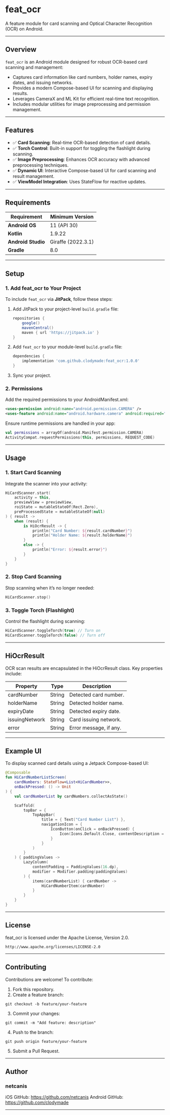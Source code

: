 # **feat_ocr**

A feature module for card scanning and Optical Character Recognition (OCR) on Android.

---

## **Overview**

`feat_ocr` is an Android module designed for robust OCR-based card scanning and management:
- Captures card information like card numbers, holder names, expiry dates, and issuing networks.
- Provides a modern Compose-based UI for scanning and displaying results.
- Leverages CameraX and ML Kit for efficient real-time text recognition.
- Includes modular utilities for image preprocessing and permission management.

---

## **Features**

- ✅ **Card Scanning**: Real-time OCR-based detection of card details.
- ✅ **Torch Control**: Built-in support for toggling the flashlight during scanning.
- ✅ **Image Preprocessing**: Enhances OCR accuracy with advanced preprocessing techniques.
- ✅ **Dynamic UI**: Interactive Compose-based UI for card scanning and result management.
- ✅ **ViewModel Integration**: Uses StateFlow for reactive updates.

---

## **Requirements**

| Requirement        | Minimum Version         |
|--------------------|-------------------------|
| **Android OS**     | 11 (API 30)             |
| **Kotlin**         | 1.9.22                  |
| **Android Studio** | Giraffe (2022.3.1)      |
| **Gradle**         | 8.0                     |

---

## **Setup**

### **1. Add feat_ocr to Your Project**

To include `feat_ocr` via **JitPack**, follow these steps:

1. Add JitPack to your project-level `build.gradle` file:

    ```gradle
    repositories {
        google()
        mavenCentral()
        maven { url 'https://jitpack.io' }
    }
    ```

2. Add `feat_ocr` to your module-level `build.gradle` file:

    ```gradle
    dependencies {
        implementation 'com.github.clodymade:feat_ocr:1.0.0'
    }
    ```

3. Sync your project.

### **2. Permissions**

Add the required permissions to your AndroidManifest.xml:

```xml
<uses-permission android:name="android.permission.CAMERA" />
<uses-feature android:name="android.hardware.camera" android:required="false" />
```

Ensure runtime permissions are handled in your app:

```kotlin
val permissions = arrayOf(android.Manifest.permission.CAMERA)
ActivityCompat.requestPermissions(this, permissions, REQUEST_CODE)
```

---

## **Usage**

### **1. Start Card Scanning**

Integrate the scanner into your activity:

```kotlin
HiCardScanner.start(
    activity = this,
    previewView = previewView,
    roiState = mutableStateOf(Rect.Zero),
    preProcessedState = mutableStateOf(null)
) { result ->
    when (result) {
        is HiOcrResult -> {
            println("Card Number: ${result.cardNumber}")
            println("Holder Name: ${result.holderName}")
        }
        else -> {
            println("Error: ${result.error}")
        }
    }
}
```

### **2. Stop Card Scanning**

Stop scanning when it’s no longer needed:

```kotlin
HiCardScanner.stop()
```

### **3. Toggle Torch (Flashlight)**

Control the flashlight during scanning:

```kotlin
HiCardScanner.toggleTorch(true) // Turn on
HiCardScanner.toggleTorch(false) // Turn off
```

---

## **HiOcrResult**

OCR scan results are encapsulated in the HiOcrResult class. Key properties include:

| Property          | Type             | Description                         |
|-------------------|------------------|-------------------------------------|
| cardNumber        | String           | Detected card number.               |
| holderName        | String           | Detected holder name.               |
| expiryDate        | String           | Detected expiry date.               |
| issuingNetwork    | String           | Card issuing network.               |
| error             | String           | Error message, if any.              |

---

## **Example UI**

To display scanned card details using a Jetpack Compose-based UI:

```kotlin
@Composable
fun HiCardNumberListScreen(
    cardNumbers: StateFlow<List<HiCardNumber>>,
    onBackPressed: () -> Unit
) {
    val cardNumberList by cardNumbers.collectAsState()

    Scaffold(
        topBar = {
            TopAppBar(
                title = { Text("Card Number List") },
                navigationIcon = {
                    IconButton(onClick = onBackPressed) {
                        Icon(Icons.Default.Close, contentDescription = "Back")
                    }
                }
            )
        }
    ) { paddingValues ->
        LazyColumn(
            contentPadding = PaddingValues(16.dp),
            modifier = Modifier.padding(paddingValues)
        ) {
            items(cardNumberList) { cardNumber ->
                HiCardNumberItem(cardNumber)
            }
        }
    }
}
```

---

## **License**

feat_ocr is licensed under the Apache License, Version 2.0.
```
http://www.apache.org/licenses/LICENSE-2.0
```

---

## **Contributing**

Contributions are welcome! To contribute:

1. Fork this repository.
2. Create a feature branch:
```
git checkout -b feature/your-feature
```
3. Commit your changes:
```
git commit -m "Add feature: description"
```
4. Push to the branch:
```
git push origin feature/your-feature
```
5. Submit a Pull Request.

---

## **Author**

### **netcanis**
iOS GitHub: https://github.com/netcanis
Android GitHub: https://github.com/clodymade

---
